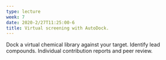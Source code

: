 ```yaml
---
type: lecture
week: 7
date: 2020-2/27T11:25:00-6
title: Virtual screening with AutoDock.
---
```

Dock a virtual chemical library against your target. Identify lead compounds. Individual contribution reports and peer review.
